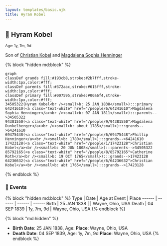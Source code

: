 ```yaml
---
layout: templates/basic.njk
title: Hyram Kobel
---
```

## 🔵 Hyram Kobel
<small>Age: 1y, 7m, 9d</small>

Son of [Christian Kobel](/people/1/17423128) and [Magdalena Sophia Henninger](/people/6/64241610)

{% block "hidden md:block" %}
```mermaid
graph
classDef grands fill:#193cb8,stroke:#2b7fff,stroke-width:1px,color:#fff;
classDef parents fill:#372aac,stroke:#615fff,stroke-width:1px,color:#fff;
classDef primary fill:#007595,stroke:#00a6f4,stroke-width:1px,color:#fff;
34505322(Hyram Kobel<br /><small>b: 25 JAN 1838</small>):::primary
64241610(<a class="text-white" href="/people/6/64241610">Magdalena Sophia Henninger</a><br /><small>b: 07 JAN 1811</small>):::parents-->34505322
94381550(<a class="text-white" href="/people/9/94381550">Magdalena Dunkelberger</a><br /><small>b: about 1785</small>):::grands-->64241610
69475448(<a class="text-white" href="/people/6/69475448">Phillip Henninger</a><br /><small>b: 1780</small>):::grands-->64241610
17423128(<a class="text-white" href="/people/1/17423128">Christian Kobel</a><br /><small>b: 20 JUN 1808</small>):::parents-->34505322
85792165(<a class="text-white" href="/people/8/85792165">Catherine Roth</a><br /><small>b: 19 OCT 1765</small>):::grands-->17423128
64236632(<a class="text-white" href="/people/6/64236632">Christian Kobel</a><br /><small>b: abt 1765</small>):::grands-->17423128
```
{% endblock %}

### 📆 Events

{% block "hidden md:block" %}
Type | Date | Age at Event | Place
------ | ------ | ------ | ------
Birth | 25 JAN 1838 |  | Wayne, Ohio, USA
Death | 04 SEP 1839 | 1y, 7m, 9d | Wayne, Ohio, USA
{% endblock %}

{% block "md:hidden" %}
- **Birth**
**Date**: 25 JAN 1838, Age:
**Place**: Wayne, Ohio, USA
- **Death**
**Date**: 04 SEP 1839, Age: 1y, 7m, 9d
**Place**: Wayne, Ohio, USA
{% endblock %}
